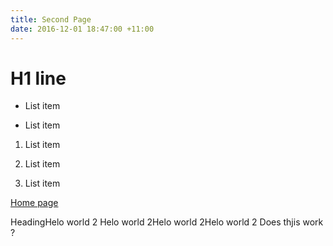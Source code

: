 ```yaml
---
title: Second Page
date: 2016-12-01 18:47:00 +11:00
---
```


# H1 line

* List item

* List item

1.  List item

2.  List item

3.  List item

[Home page](http://manlyelectronics.com.au/)

HeadingHelo world 2 Helo world 2Helo world 2Helo world 2 Does thjis work ?